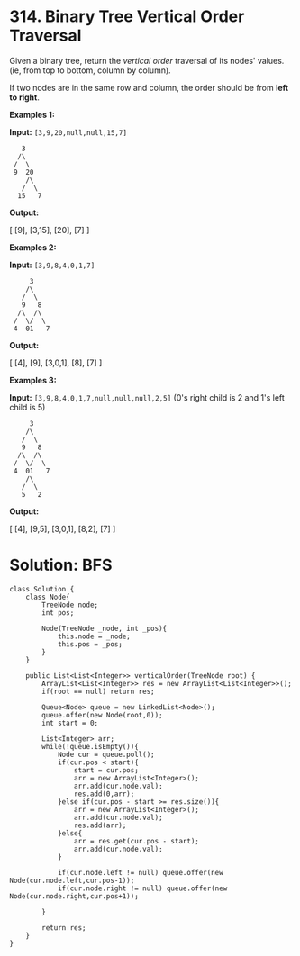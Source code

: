 # 314. Binary Tree Vertical Order Traversal
Given a binary tree, return the  _vertical order_  traversal of its nodes' values. (ie, from top to bottom, column by column).

If two nodes are in the same row and column, the order should be from  **left to right**.

**Examples 1:**

**Input:** `[3,9,20,null,null,15,7]` 
```
   3
  /\
 /  \
 9  20
    /\
   /  \
  15   7 
```
**Output:**

[
  [9],
  [3,15],
  [20],
  [7]
]

**Examples 2:**

**Input:** `[3,9,8,4,0,1,7]`
```
     3
    /\
   /  \
   9   8
  /\  /\
 /  \/  \
 4  01   7 
```
**Output:**

[
  [4],
  [9],
  [3,0,1],
  [8],
  [7]
]

**Examples 3:**

**Input:** `[3,9,8,4,0,1,7,null,null,null,2,5]` (0's right child is 2 and 1's left child is 5)
```
     3
    /\
   /  \
   9   8
  /\  /\
 /  \/  \
 4  01   7
    /\
   /  \
   5   2
```
**Output:**

[
  [4],
  [9,5],
  [3,0,1],
  [8,2],
  [7]
]

# Solution: BFS
```
class Solution {
    class Node{
        TreeNode node;
        int pos;

        Node(TreeNode _node, int _pos){
            this.node = _node;
            this.pos = _pos;
        }
    }
    
    public List<List<Integer>> verticalOrder(TreeNode root) {
        ArrayList<List<Integer>> res = new ArrayList<List<Integer>>();
        if(root == null) return res;
        
        Queue<Node> queue = new LinkedList<Node>();
        queue.offer(new Node(root,0));
        int start = 0;
        
        List<Integer> arr;
        while(!queue.isEmpty()){
            Node cur = queue.poll();
            if(cur.pos < start){
                start = cur.pos;
                arr = new ArrayList<Integer>();
                arr.add(cur.node.val);
                res.add(0,arr);    
            }else if(cur.pos - start >= res.size()){
                arr = new ArrayList<Integer>();
                arr.add(cur.node.val);
                res.add(arr);    
            }else{
                arr = res.get(cur.pos - start);
                arr.add(cur.node.val);
            }
                
            if(cur.node.left != null) queue.offer(new Node(cur.node.left,cur.pos-1));
            if(cur.node.right != null) queue.offer(new Node(cur.node.right,cur.pos+1));
            
        }
        
        return res;
    }
}
```